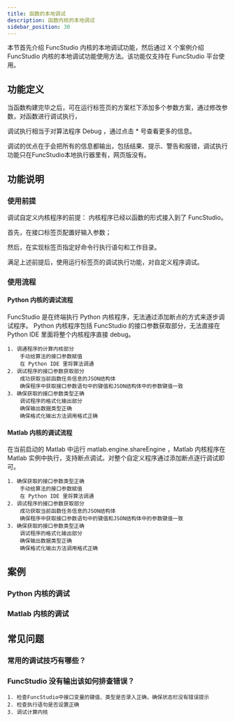 ```yaml
---
title: 函数的本地调试
description: 函数内核的本地调试
sidebar_position: 30
---
```


本节首先介绍 FuncStudio 内核的本地调试功能，然后通过 X 个案例介绍 FuncStudio 内核的本地调试功能使用方法。该功能仅支持在 FuncStudio 平台使用。

## 功能定义

当函数构建完毕之后，可在运行标签页的方案栏下添加多个参数方案，通过修改参数，对函数进行调试执行，

调试执行相当于对算法程序 Debug ，通过点击 * 号查看更多的信息。

调试的优点在于会把所有的信息都输出，包括结果、提示、警告和报错，调试执行功能只在FuncStudio本地执行器里有，网页版没有。

## 功能说明

### 使用前提

调试自定义内核程序的前提： 内核程序已经以函数的形式接入到了 FuncStudio。

首先，在接口标签页配置好输入参数；

然后，在实现标签页指定好命令行执行语句和工作目录。

满足上述前提后，使用运行标签页的调试执行功能，对自定义程序调试。

### 使用流程

#### Python 内核的调试流程

FuncStudio 是在终端执行 Python 内核程序，无法通过添加断点的方式来逐步调试程序。
Python 内核程序包括 FuncStudio 的接口参数获取部分，无法直接在Python IDE 里面将整个内核程序直接 debug。

    1. 调通程序的计算内核部分
        手动给算法的接口参数赋值
        在 Python IDE 里将算法调通
    2. 调试程序的接口参数获取部分
        成功获取当前函数任务信息的JSON结构体
        确保程序中获取接口参数语句中的键值和JSON结构体中的参数键值一致
    3. 确保获取的接口参数类型正确
        调试程序的格式化输出部分
        确保输出数据类型正确
        确保格式化输出方法调用格式正确

#### Matlab 内核的调试流程

在当前启动的 Matlab 中运行 matlab.engine.shareEngine ，Matlab 内核程序在 Matlab 实例中执行，支持断点调试。对整个自定义程序通过添加断点逐行调试即可。

    1. 确保获取的接口参数类型正确
        手动给算法的接口参数赋值
        在 Python IDE 里将算法调通
    2. 调试程序的接口参数获取部分
        成功获取当前函数任务信息的JSON结构体
        确保程序中获取接口参数语句中的键值和JSON结构体中的参数键值一致
    3. 确保获取的接口参数类型正确
        调试程序的格式化输出部分
        确保输出数据类型正确
        确保格式化输出方法调用格式正确

## 案例

### Python 内核的调试

### Matlab 内核的调试

## 常见问题

### 常用的调试技巧有哪些？

### FuncStudio 没有输出该如何排查错误？

    1. 检查FuncStudio中接口变量的键值、类型是否录入正确，确保状态栏没有错误提示
    2. 检查执行语句是否设置正确
    3. 调试计算内核
